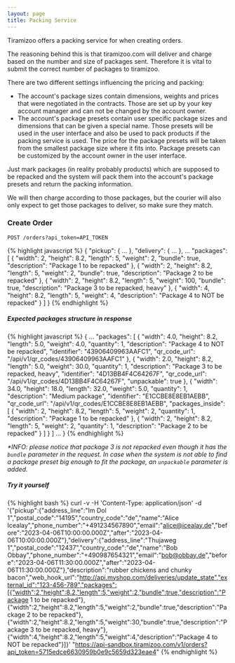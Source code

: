 ```yaml
---
layout: page
title: Packing Service
---
```


Tiramizoo offers a packing service for when creating orders. 

The reasoning behind this is that tiramizoo.com will deliver and charge based on the number and size of packages sent. Therefore it is vital to submit the correct number of packages to tiramizoo.

There are two different settings influencing the pricing and packing: 

* The account's package sizes contain dimensions, weights and prices that were negotiated in the contracts. Those are set up by your key account manager and can not be changed by the account owner.
* The account's package presets contain user specific package sizes and dimensions that can be given a special name. Those presets will be used in the user interface and also be used to pack products if the packing service is used. The price for the package presets will be taken from the smallest package size where it fits into. Package presets can be customized by the account owner in the user interface.

Just mark packages (in reality probably products) which are supposed to be repacked and the system will pack them into the account's package presets and return the packing information.

We will then charge according to those packages, but the courier will also only expect to get those packages to deliver, so make sure they match.

### Create Order

```
POST /orders?api_token=API_TOKEN
```
{% highlight javascript %}
{
  "pickup": {
    ...
  },
  "delivery": {
    ...
  },
  ...
  "packages": [
    {
      "width": 2,
      "height": 8.2,
      "length": 5,
      "weight": 2,
      "bundle": true,
      "description": "Package 1 to be repacked"
    },
    {
      "width": 2,
      "height": 8.2,
      "length": 5,
      "weight": 2,
      "bundle": true,
      "description": "Package 2 to be repacked"
    },
    {
      "width": 2,
      "height": 8.2,
      "length": 5,
      "weight": 100,
      "bundle": true,
      "description": "Package 3 to be repacked, heavy"
    },
    {
      "width": 4,
      "height": 8.2,
      "length": 5,
      "weight": 4,
      "description": "Package 4 to NOT be repacked"
    }
  ]
}
{% endhighlight %}

##### Expected packages structure in response #####
{% highlight javascript %}
{
...
  "packages": [
    {
      "width": 4.0,
      "height": 8.2,
      "length": 5.0,
      "weight": 4.0,
      "quantity": 1,
      "description": "Package 4 to NOT be repacked",
      "identifier": "43906409963AAFC1",
      "qr_code_url": "/api/v1/qr_codes/43906409963AAFC1"
    },
    {
      "width": 2.0,
      "height": 8.2,
      "length": 5.0,
      "weight": 30.0,
      "quantity": 1,
      "description": "Package 3 to be repacked, heavy",
      "identifier": "4D13BB4F4C64267F",
      "qr_code_url": "/api/v1/qr_codes/4D13BB4F4C64267F",
      "unpackable": true
    },
    {
      "width": 34.0,
      "height": 18.0,
      "length": 32.0,
      "weight": 5.0,
      "quantity": 1,
      "description": "Medium package",
      "identifier": "E1CCBE8E8EB1AEBB",
      "qr_code_url": "/api/v1/qr_codes/E1CCBE8E8EB1AEBB",
      "packages_inside": [
        {
          "width": 2,
          "height": 8.2,
          "length": 5,
          "weight": 2,
          "quantity": 1,
          "description": "Package 1 to be repacked"
        },
        {
          "width": 2,
          "height": 8.2,
          "length": 5,
          "weight": 2,
          "quantity": 1,
          "description": "Package 2 to be repacked"
        }
      ]
    }
  ]
...
}
{% endhighlight %}

*\*INFO: please notice that package 3 is not repacked even though it has the `bundle` parameter in the request. In case when the system is not able to find a package preset big enough to fit the package, an `unpackable` parameter is added.*

##### Try it yourself #####
{% highlight bash %}
curl -v -H 'Content-Type: application/json' -d '{"pickup":{"address_line":"Im Dol 1","postal_code":"14195","country_code":"de","name":"Alice Icealay","phone_number":"+491234567890","email":"alice@icealay.de","before":"2023-04-06T10:00:00.000Z","after":"2023-04-06T10:00:00.000Z"},"delivery":{"address_line":"Thujaweg 1","postal_code":"12437","country_code":"de","name":"Bob Obbay","phone_number":"+490987654321","email":"bob@obbay.de","before":"2023-04-06T11:30:00.000Z","after":"2023-04-06T11:30:00.000Z"},"description":"rubber chickens and chunky bacon","web_hook_url":"http://api.myshop.com/deliveries/update_state","external_id":"123-456-789","packages":[{"width":2,"height":8.2,"length":5,"weight":2,"bundle":true,"description":"Package 1 to be repacked"},{"width":2,"height":8.2,"length":5,"weight":2,"bundle":true,"description":"Package 2 to be repacked"},{"width":2,"height":8.2,"length":5,"weight":30,"bundle":true,"description":"Package 3 to be repacked, heavy"},{"width":4,"height":8.2,"length":5,"weight":4,"description":"Package 4 to NOT be repacked"}]}' "https://api-sandbox.tiramizoo.com/v1/orders?api_token=5715edce6630959b0e9c5659d323eae4"
{% endhighlight %}
